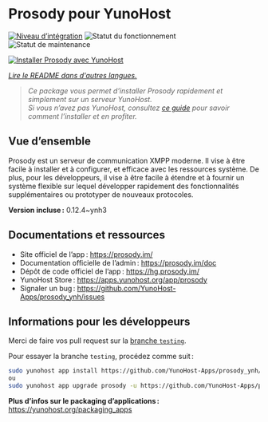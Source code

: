 <!--
Nota bene : ce README est automatiquement généré par <https://github.com/YunoHost/apps/tree/master/tools/readme_generator>
Il NE doit PAS être modifié à la main.
-->

# Prosody pour YunoHost

[![Niveau d’intégration](https://dash.yunohost.org/integration/prosody.svg)](https://ci-apps.yunohost.org/ci/apps/prosody/) ![Statut du fonctionnement](https://ci-apps.yunohost.org/ci/badges/prosody.status.svg) ![Statut de maintenance](https://ci-apps.yunohost.org/ci/badges/prosody.maintain.svg)

[![Installer Prosody avec YunoHost](https://install-app.yunohost.org/install-with-yunohost.svg)](https://install-app.yunohost.org/?app=prosody)

*[Lire le README dans d'autres langues.](./ALL_README.md)*

> *Ce package vous permet d’installer Prosody rapidement et simplement sur un serveur YunoHost.*  
> *Si vous n’avez pas YunoHost, consultez [ce guide](https://yunohost.org/install) pour savoir comment l’installer et en profiter.*

## Vue d’ensemble

Prosody est un serveur de communication XMPP moderne. Il vise à être facile à installer et à configurer, et efficace avec les ressources système. De plus, pour les développeurs, il vise à être facile à étendre et à fournir un système flexible sur lequel développer rapidement des fonctionnalités supplémentaires ou prototyper de nouveaux protocoles.


**Version incluse :** 0.12.4~ynh3
## Documentations et ressources

- Site officiel de l’app : <https://prosody.im/>
- Documentation officielle de l’admin : <https://prosody.im/doc>
- Dépôt de code officiel de l’app : <https://hg.prosody.im/>
- YunoHost Store : <https://apps.yunohost.org/app/prosody>
- Signaler un bug : <https://github.com/YunoHost-Apps/prosody_ynh/issues>

## Informations pour les développeurs

Merci de faire vos pull request sur la [branche `testing`](https://github.com/YunoHost-Apps/prosody_ynh/tree/testing).

Pour essayer la branche `testing`, procédez comme suit :

```bash
sudo yunohost app install https://github.com/YunoHost-Apps/prosody_ynh/tree/testing --debug
ou
sudo yunohost app upgrade prosody -u https://github.com/YunoHost-Apps/prosody_ynh/tree/testing --debug
```

**Plus d’infos sur le packaging d’applications :** <https://yunohost.org/packaging_apps>
